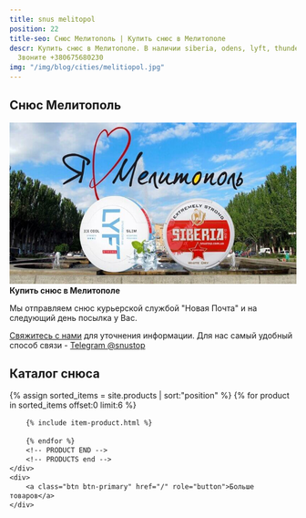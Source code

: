 ```yaml
---
title: snus melitopol
position: 22
title-seo: Снюс Мелитополь | Купить снюс в Мелитополе
descr: Купить снюс в Мелитополе. В наличии siberia, odens, lyft, thunder, general и другие.
  Звоните +380675680230
img: "/img/blog/cities/melitiopol.jpg"
---
```


<section class="mb-4">
	<h1>Снюс Мелитополь</h1>
	<div class="row">
		<div class="col-md-7">
			<img class="img-fluid" src="/img/blog/cities/melitiopol.jpg" alt="Снюс в Мелитополе">
		</div>
		<div class="col-md-5">
			<strong>Купить снюс в Мелитополе</strong>
			<p>Мы отправляем снюс курьерской службой "Новая Почта" и на следующий день посылка у Вас.</p>
			<p><a href="#contactModal" data-toggle="modal" data-target="#contactModal">Свяжитесь с нами</a> для уточнения информации. Для нас самый удобный способ связи - <a href="//t.me/snustop" target="_blank" title="Telegram"><i class="icon-telegram"></i>Telegram @snustop</a></p>
		</div>
	</div>
</section>

<section class="mb-4">
	<h2>Каталог снюса</h2>
	<div class="row">
		<!-- PRODUCTS start -->
		<!-- PRODUCT START -->
		{% assign sorted_items = site.products | sort:"position" %}
		{% for product in sorted_items offset:0 limit:6 %}
		
		{% include item-product.html %}

		{% endfor %}
		<!-- PRODUCT END -->
		<!-- PRODUCTS end -->
	</div>
	<div>
		<a class="btn btn-primary" href="/" role="button">Больше товаров</a>
	</div>
</section>
